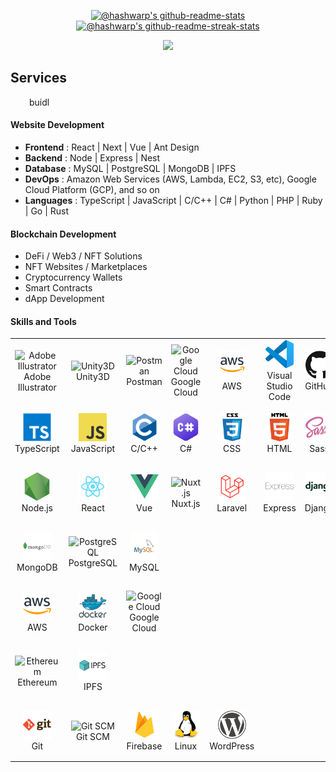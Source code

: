 <p align="center">
  <a href="https://github.com/hashwarp?tab=repositories">
    <img src="https://github-readme-stats-one-bice.vercel.app/api?username=hashwarp&theme=github_dark&show_icons=true&count_private=true&hide_border=true&role=OWNER,ORGANIZATION_MEMBER"  width="48%" alt="@hashwarp's github-readme-stats"/>
  </a>
  <a href="https://github.com/hashwarp?tab=stars">
    <img src="https://github-readme-streak-stats.herokuapp.com?user=hashwarp&theme=github_dark&hide_border=true&date_format=M%20j%5B%2C%20Y%5D"  width="48%" alt="@hashwarp's github-readme-streak-stats"/>
  </a>
</p>
<p align="center">
    <img src="https://github-profile-trophy.vercel.app/?username=hashwarp&row=1&column=7&theme=gitdimmed&margin-w=15&margin-h=15&rank=-C,-?&no-bg=true&no-frame=true" />
</p>

## Services

<p style = "margin-left: 30px">buidl
</p>

#### Website Development
- <b>Frontend</b> :  React | Next | Vue | Ant Design
- <b>Backend</b> : Node | Express | Nest
- <b>Database</b> : MySQL | PostgreSQL | MongoDB | IPFS
- <b>DevOps</b> : Amazon Web Services (AWS, Lambda, EC2, S3, etc), Google Cloud Platform (GCP), and so on
- <b>Languages</b> : TypeScript | JavaScript | C/C++ | C# | Python | PHP | Ruby | Go | Rust

#### Blockchain Development
- DeFi / Web3 / NFT Solutions <br>
- NFT Websites / Marketplaces <br>
- Cryptocurrency Wallets <br>
- Smart Contracts <br>
- dApp Development <br>

#### Skills and Tools
<table align="center">
  <!-- Apps/Programs -->
  <tr>
    <td align="center" width="90" height="90">
      <img src="https://www.vectorlogo.zone/logos/adobe_illustrator/adobe_illustrator-icon.svg" alt="Adobe Illustrator" width="45" height="45" />
      <br>Adobe Illustrator
    </td>
    <td align="center" width="90" height="90">
      <img src="https://www.vectorlogo.zone/logos/unity3d/unity3d-icon.svg" alt="Unity3D" width="45" height="45" />
      <br>Unity3D
    </td>
    <td align="center" width="90" height="90">
      <img src="https://www.vectorlogo.zone/logos/getpostman/getpostman-icon.svg" alt="Postman" width="45" height="45" />
      <br>Postman
    </td>
    <td align="center" width="90" height="90">
      <img src="https://www.vectorlogo.zone/logos/google_cloud/google_cloud-icon.svg" alt="Google Cloud" width="45" height="45" />
      <br>Google Cloud
    </td>
    <td align="center" width="90" height="90">
      <img src="https://raw.githubusercontent.com/github/explore/80688e429a7d4ef2fca1e82350fe8e3517d3494d/topics/aws/aws.png" alt="AWS" width="45" height="45" />
      <br>AWS
    </td>
    <td align="center" width="90" height="90">
      <img src="https://raw.githubusercontent.com/github/explore/78df643247d429f6cc873026c0622819ad797942/topics/visual-studio-code/visual-studio-code.png" alt="Visual Studio Code" width="45" height="45" />
      <br>Visual Studio Code
    </td>
    <td align="center" width="90" height="90">
      <img src="https://raw.githubusercontent.com/github/explore/78df643247d429f6cc873026c0622819ad797942/topics/github/github.png" alt="GitHub" width="45" height="45" />
      <br>GitHub
    </td>
    <td align="center" width="90" height="90">
      <img src="https://raw.githubusercontent.com/github/explore/80688e429a7d4ef2fca1e82350fe8e3517d3494d/topics/jupyter-notebook/jupyter-notebook.png" alt="Jupyter Notebook" width="45" height="45" />
      <br>Jupyter Notebook
    </td>
  </tr>

  <!-- Programming Languages -->
  <tr>
    <td align="center" width="90" height="90">
      <img src="https://raw.githubusercontent.com/devicons/devicon/master/icons/typescript/typescript-original.svg" alt="TypeScript" width="45" height="45" />
      <br>TypeScript
    </td>
    <td align="center" width="90" height="90">
      <img src="https://raw.githubusercontent.com/github/explore/80688e429a7d4ef2fca1e82350fe8e3517d3494d/topics/javascript/javascript.png" alt="JavaScript" width="45" height="45" />
      <br>JavaScript
    </td>
    <td align="center" width="90" height="90">
      <img src="https://raw.githubusercontent.com/devicons/devicon/master/icons/c/c-original.svg" alt="C" width="45" height="45" />
      <br>C/C++
    </td>
    <td align="center" width="90" height="90">
      <img src="https://raw.githubusercontent.com/github/explore/80688e429a7d4ef2fca1e82350fe8e3517d3494d/topics/csharp/csharp.png" alt="C#" width="45" height="45" />
      <br>C#
    </td>
    <td align="center" width="90" height="90">
      <img src="https://raw.githubusercontent.com/github/explore/80688e429a7d4ef2fca1e82350fe8e3517d3494d/topics/css/css.png" alt="CSS" width="45" height="45" />
      <br>CSS
    </td>
    <td align="center" width="90" height="90">
      <img src="https://raw.githubusercontent.com/github/explore/80688e429a7d4ef2fca1e82350fe8e3517d3494d/topics/html/html.png" alt="HTML" width="45" height="45" />
      <br>HTML
    </td>
    <td align="center" width="90" height="90">
      <img src="https://raw.githubusercontent.com/github/explore/80688e429a7d4ef2fca1e82350fe8e3517d3494d/topics/sass/sass.png" alt="Sass" width="45" height="45" />
      <br>Sass
    </td>
    <td align="center" width="90" height="90">
      <img src="https://raw.githubusercontent.com/github/explore/80688e429a7d4ef2fca1e82350fe8e3517d3494d/topics/php/php.png" alt="PHP" width="45" height="45" />
      <br>PHP
    </td>
    <td align="center" width="90" height="90">
      <img src="https://raw.githubusercontent.com/github/explore/80688e429a7d4ef2fca1e82350fe8e3517d3494d/topics/dart/dart.png" alt="Dart" width="45" height="45" />
      <br>Dart
    </td>
    <td align="center" width="90" height="90">
      <img src="https://raw.githubusercontent.com/github/explore/80688e429a7d4ef2fca1e82350fe8e3517d3494d/topics/python/python.png" alt="Python" width="45" height="45" />
      <br>Python
    </td>
    <td align="center" width="90" height="90">
      <img src="https://raw.githubusercontent.com/github/explore/80688e429a7d4ef2fca1e82350fe8e3517d3494d/topics/java/java.png" alt="Java" width="45" height="45" />
      <br>Java
    </td>
  </tr>

  <!-- Frameworks/Libraries -->
  <tr>
    <td align="center" width="90" height="90">
      <img src="https://raw.githubusercontent.com/github/explore/80688e429a7d4ef2fca1e82350fe8e3517d3494d/topics/nodejs/nodejs.png" alt="Node.js" width="45" height="45" />
      <br>Node.js
    </td>
    <td align="center" width="90" height="90">
      <img src="https://raw.githubusercontent.com/github/explore/80688e429a7d4ef2fca1e82350fe8e3517d3494d/topics/react/react.png" alt="React" width="45" height="45" />
      <br>React
    </td>
    <td align="center" width="90" height="90">
      <img src="https://raw.githubusercontent.com/github/explore/80688e429a7d4ef2fca1e82350fe8e3517d3494d/topics/vue/vue.png" alt="Vue" width="45" height="45" />
      <br>Vue
    </td>
    <td align="center" width="90" height="90">
      <img src="https://www.vectorlogo.zone/logos/nuxtjs/nuxtjs-icon.svg" alt="Nuxt.js" width="45" height="45" />
      <br>Nuxt.js
    </td>
    <td align="center" width="90" height="90">
      <img src="https://raw.githubusercontent.com/github/explore/80688e429a7d4ef2fca1e82350fe8e3517d3494d/topics/laravel/laravel.png" alt="Laravel" width="45" height="45" />
      <br>Laravel
    </td>
    <td align="center" width="90" height="90">
      <img src="https://raw.githubusercontent.com/github/explore/80688e429a7d4ef2fca1e82350fe8e3517d3494d/topics/express/express.png" alt="Express" width="45" height="45" />
      <br>Express
    </td>
    <td align="center" width="90" height="90">
      <img src="https://raw.githubusercontent.com/github/explore/80688e429a7d4ef2fca1e82350fe8e3517d3494d/topics/django/django.png" alt="Django" width="45" height="45" />
      <br>Django
    </td>
    <!-- <td align="center" width="90" height="90">
      <img src="https://raw.githubusercontent.com/github/explore/80688e429a7d4ef2fca1e82350fe8e3517d3494d/topics/angular/angular.png" alt="Angular" width="45" height="45" />
      <br>Angular
    </td> -->
    <td align="center" width="90" height="90">
      <img src="https://raw.githubusercontent.com/github/explore/80688e429a7d4ef2fca1e82350fe8e3517d3494d/topics/bootstrap/bootstrap.png" alt="Bootstrap" width="45" height="45" />
      <br>Bootstrap
    </td>
    <td align="center" width="90" height="90">
      <img src="https://www.vectorlogo.zone/logos/jestjsio/jestjsio-icon.svg" alt="Jest" width="45" height="45" />
      <br>Jest
    </td>
    <td align="center" width="90" height="90">
      <img src="https://www.vectorlogo.zone/logos/mochajs/mochajs-icon.svg" alt="Mocha" width="45" height="45" />
      <br>Mocha
    </td>
    <td align="center" width="90" height="90">
      <img src="https://www.vectorlogo.zone/logos/nextjs/nextjs-icon.svg" alt="Next.js" width="45" height="45" />
      <br>Next.js
    </td>
    <td align="center" width="90" height="90">
      <img src="https://www.vectorlogo.zone/logos/tailwindcss/tailwindcss-icon.svg" alt="Tailwind CSS" width="45" height="45" />
      <br>Tailwind CSS
    </td>
    <td align="center" width="90" height="90">
      <img src="https://raw.githubusercontent.com/devicons/devicon/d00d0969292a6569d45b06d3f350f463a0107b0d/icons/webpack/webpack-original-wordmark.svg" alt="Webpack" width="45" height="45" />
      <br>Webpack
    </td>
    <td align="center" width="90" height="90">
      <img src="https://raw.githubusercontent.com/github/explore/80688e429a7d4ef2fca1e82350fe8e3517d3494d/topics/flutter/flutter.png" alt="Flutter" width="45" height="45" />
      <br>Flutter
    </td>
  </tr>

  <!-- Databases -->
  <tr>
    <td align="center" width="90" height="90">
      <img src="https://raw.githubusercontent.com/github/explore/80688e429a7d4ef2fca1e82350fe8e3517d3494d/topics/mongodb/mongodb.png" alt="MongoDB" width="45" height="45" />
      <br>MongoDB
    </td>
    <td align="center" width="90" height="90">
      <img src="https://www.vectorlogo.zone/logos/postgresql/postgresql-icon.svg" alt="PostgreSQL" width="45" height="45" />
      <br>PostgreSQL
    </td>
    <td align="center" width="90" height="90">
      <img src="https://raw.githubusercontent.com/github/explore/80688e429a7d4ef2fca1e82350fe8e3517d3494d/topics/mysql/mysql.png" alt="MySQL" width="45" height="45" />
      <br>MySQL
    </td>
    <!-- <td align="center" width="90" height="90">
      <img src="https://raw.githubusercontent.com/github/explore/80688e429a7d4ef2fca1e82350fe8e3517d3494d/topics/sqlite/sqlite.png" alt="SQLite" width="45" height="45" />
      <br>SQLite
    </td> -->
  </tr>

  <!-- Cloud/Devops -->
  <tr>
    <td align="center" width="90" height="90">
      <img src="https://raw.githubusercontent.com/devicons/devicon/master/icons/amazonwebservices/amazonwebservices-original-wordmark.svg" alt="AWS" width="45" height="45" />
      <br>AWS
    </td>
    <td align="center" width="90" height="90">
      <img src="https://raw.githubusercontent.com/devicons/devicon/master/icons/docker/docker-original-wordmark.svg" alt="Docker" width="45" height="45" />
      <br>Docker
    </td>
    <td align="center" width="90" height="90">
      <img src="https://www.vectorlogo.zone/logos/google_cloud/google_cloud-icon.svg" alt="Google Cloud" width="45" height="45" />
      <br>Google Cloud
    </td>
  </tr>

  <!-- Blockchain -->
  <tr>
    <td align="center" width="90" height="90">
      <img src="https://www.vectorlogo.zone/logos/ethereum/ethereum-icon.svg" alt="Ethereum" width="45" height="45" />
      <br>Ethereum
    </td>
    <td align="center" width="90" height="90">
      <img src="https://raw.githubusercontent.com/github/explore/80688e429a7d4ef2fca1e82350fe8e3517d3494d/topics/ipfs/ipfs.png" alt="IPFS" width="45" height="45" />
      <br>IPFS
    </td>
  </tr>

  <!-- Other -->
  <tr>
    <td align="center" width="90" height="90">
      <img src="https://raw.githubusercontent.com/github/explore/80688e429a7d4ef2fca1e82350fe8e3517d3494d/topics/git/git.png" alt="Git" width="45" height="45" />
      <br>Git
    </td>
    <td align="center" width="90" height="90">
      <img src="https://www.vectorlogo.zone/logos/git-scm/git-scm-icon.svg" alt="Git SCM" width="45" height="45" />
      <br>Git SCM
    </td>
    <td align="center" width="90" height="90">
      <img src="https://raw.githubusercontent.com/github/explore/80688e429a7d4ef2fca1e82350fe8e3517d3494d/topics/firebase/firebase.png" alt="Firebase" width="45" height="45" />
      <br>Firebase
    </td>
    <td align="center" width="90" height="90">
      <img src="https://raw.githubusercontent.com/devicons/devicon/master/icons/linux/linux-original.svg" alt="Linux" width="45" height="45" />
      <br>Linux
    </td>
    <td align="center" width="90" height="90">
      <img src="https://raw.githubusercontent.com/github/explore/80688e429a7d4ef2fca1e82350fe8e3517d3494d/topics/wordpress/wordpress.png" alt="WordPress" width="45" height="45" />
      <br>WordPress
    </td>
  </tr>
</table>
